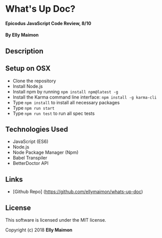 # What's Up Doc?

#### Epicodus JavaScript Code Review, 8/10

#### By Elly Maimon

## Description

## Setup on OSX

* Clone the repository
* Install Node.js
* Install npm by running `npm install npm@latest -g`
* Install the Karma command line interface: `npm install -g karma-cli`
* Type `npm install` to install all necessary packages
* Type `npm run start`
* Type `npm run test` to run all spec tests

## Technologies Used

* JavaScript (ES6)
* Node.js
* Node Package Manager (Npm)
* Babel Transpiler
* BetterDoctor API

## Links

* [Github Repo] (https://github.com/ellymaimon/whats-up-doc)

## License

This software is licensed under the MIT license.

Copyright (c) 2018 **Elly Maimon**